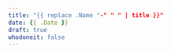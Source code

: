 ```yaml
---
title: "{{ replace .Name "-" " " | title }}"
date: {{ .Date }}
draft: true
whodoneit: false
---
```

